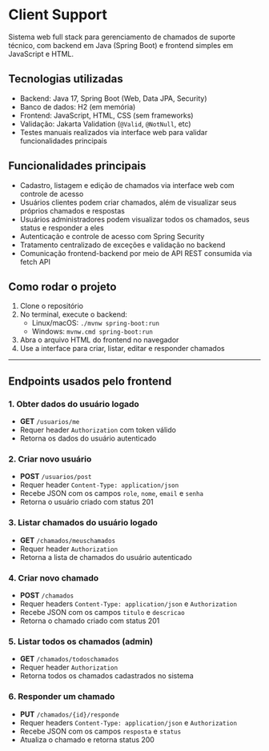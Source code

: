 # Client Support

Sistema web full stack para gerenciamento de chamados de suporte técnico, com backend em Java (Spring Boot) e frontend simples em JavaScript e HTML.

## Tecnologias utilizadas

- Backend: Java 17, Spring Boot (Web, Data JPA, Security)  
- Banco de dados: H2 (em memória)  
- Frontend: JavaScript, HTML, CSS (sem frameworks)  
- Validação: Jakarta Validation (`@Valid`, `@NotNull`, etc)  
- Testes manuais realizados via interface web para validar funcionalidades principais 

## Funcionalidades principais

- Cadastro, listagem e edição de chamados via interface web com controle de acesso
- Usuários clientes podem criar chamados, além de visualizar seus próprios chamados e respostas 
- Usuários administradores podem visualizar todos os chamados, seus status e responder a eles 
- Autenticação e controle de acesso com Spring Security  
- Tratamento centralizado de exceções e validação no backend  
- Comunicação frontend-backend por meio de API REST consumida via fetch API  

## Como rodar o projeto

1. Clone o repositório  
2. No terminal, execute o backend:  
   - Linux/macOS: `./mvnw spring-boot:run`  
   - Windows: `mvnw.cmd spring-boot:run`  
3. Abra o arquivo HTML do frontend no navegador  
4. Use a interface para criar, listar, editar e responder chamados  

---

## Endpoints usados pelo frontend

### 1. Obter dados do usuário logado

- **GET** `/usuarios/me`  
- Requer header `Authorization` com token válido  
- Retorna os dados do usuário autenticado  

### 2. Criar novo usuário

- **POST** `/usuarios/post`  
- Requer header `Content-Type: application/json`  
- Recebe JSON com os campos `role`, `nome`, `email` e `senha`  
- Retorna o usuário criado com status 201  

### 3. Listar chamados do usuário logado

- **GET** `/chamados/meuschamados`  
- Requer header `Authorization`  
- Retorna a lista de chamados do usuário autenticado  

### 4. Criar novo chamado

- **POST** `/chamados`  
- Requer headers `Content-Type: application/json` e `Authorization`  
- Recebe JSON com os campos `titulo` e `descricao`  
- Retorna o chamado criado com status 201  

### 5. Listar todos os chamados (admin)

- **GET** `/chamados/todoschamados`  
- Requer header `Authorization`  
- Retorna todos os chamados cadastrados no sistema  

### 6. Responder um chamado

- **PUT** `/chamados/{id}/responde`  
- Requer headers `Content-Type: application/json` e `Authorization`  
- Recebe JSON com os campos `resposta` e `status`  
- Atualiza o chamado e retorna status 200  